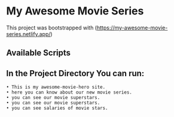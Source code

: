 # My Awesome Movie Series

This project was bootstrapped with (https://my-awesome-movie-series.netlify.app/)

## Available Scripts

## In the Project Directory You can run:

    • This is my awesome-movie-hero site.
    • here you can know about our new movie series.
    • you can see our movie superstars.
    • you can see our movie superstars.
    • you can see salaries of movie stars.
